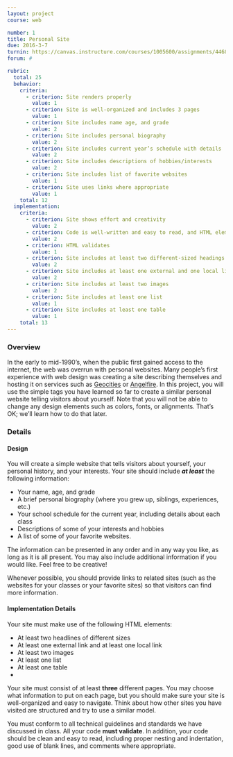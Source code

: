 ```yaml
---
layout: project
course: web

number: 1
title: Personal Site
due: 2016-3-7
turnin: https://canvas.instructure.com/courses/1005600/assignments/4468392
forum: #

rubric:
  total: 25
  behavior:
    criteria:  
      - criterion: Site renders properly
        value: 1
      - criterion: Site is well-organized and includes 3 pages
        value: 1
      - criterion: Site includes name age, and grade
        value: 2
      - criterion: Site includes personal biography
        value: 2
      - criterion: Site includes current year’s schedule with details
        value: 2
      - criterion: Site includes descriptions of hobbies/interests
        value: 2
      - criterion: Site includes list of favorite websites
        value: 1
      - criterion: Site uses links where appropriate
        value: 1
    total: 12
  implementation:
    criteria:
      - criterion: Site shows effort and creativity
        value: 2
      - criterion: Code is well-written and easy to read, and HTML elements are used effectively
        value: 2
      - criterion: HTML validates
        value: 1
      - criterion: Site includes at least two different-sized headings
        value: 2
      - criterion: Site includes at least one external and one local link 
        value: 2
      - criterion: Site includes at least two images
        value: 2
      - criterion: Site includes at least one list
        value: 1
      - criterion: Site includes at least one table
        value: 1
    total: 13
---
```

### Overview
In the early to mid-1990’s, when the public first gained access to the internet, the web was overrun with personal websites.  Many people’s first experience with web design was creating a site describing themselves and hosting it on services such as [Geocities](http://en.wikipedia.org/wiki/GeoCities) or [Angelfire](http://en.wikipedia.org/wiki/Angelfire).  In this project, you will use the simple tags you have learned so far to create a similar personal website telling visitors about yourself.  Note that you will not be able to change any design elements such as colors, fonts, or alignments.  That’s OK; we’ll learn how to do that later.

### Details

#### Design
You will create a simple website that tells visitors about yourself, your personal history, and your interests.  Your site should include **_at least_** the following information:

 * Your name, age, and grade
 * A brief personal biography (where you grew up, siblings, experiences, etc.)
 * Your school schedule for the current year, including details about each class
 * Descriptions of some of your interests and hobbies
 * A list of some of your favorite websites.

The information can be presented in any order and in any way you like, as long as it is all present.  You may also include additional information if you would like.  Feel free to be creative!

Whenever possible, you should provide links to related sites (such as the websites for your classes or your favorite sites) so that visitors can find more information.


#### Implementation Details
Your site must make use of the following HTML elements:

 * At least two headlines of different sizes
 * At least one external link and at least one local link
 * At least two images
 * At least one list
 * At least one table
 * 
Your site must consist of at least **three** different pages.  You may choose what information to put on each page, but you should make sure your site is well-organized and easy to navigate.  Think about how other sites you have visited are structured and try to use a similar model.

You must conform to all technical guidelines and standards we have discussed in class.  All your code **must validate**.  In addition, your code should be clean and easy to read, including proper nesting and indentation, good use of blank lines, and comments where appropriate.
